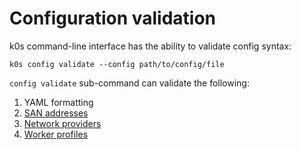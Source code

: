 <!--
SPDX-FileCopyrightText: 2021 k0s authors

SPDX-License-Identifier: CC-BY-SA-4.0
-->

# Configuration validation

k0s command-line interface has the ability to validate config syntax:

```shell
k0s config validate --config path/to/config/file
```

`config validate` sub-command can validate the following:

1. YAML formatting
2. [SAN addresses](configuration.md#specapi)
3. [Network providers](configuration.md#specnetwork)
4. [Worker profiles](configuration.md#specworkerprofiles)
